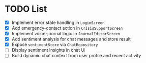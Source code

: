 # TODO List

- [x] Implement error state handling in `LoginScreen`
- [x] Add emergency-contact action in `CrisisSupportScreen`
- [x] Implement voice-journal logic in `JournalEditorScreen`
- [x] Add sentiment analysis for chat messages and store result
- [x] Expose `sentimentScore` via `ChatRepository`
- [ ] Display sentiment insights in chat UI
- [ ] Build dynamic chat context from user profile and recent activity

